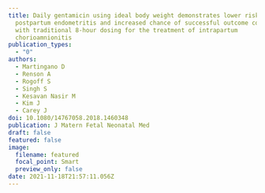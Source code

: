 ```yaml
---
title: Daily gentamicin using ideal body weight demonstrates lower risk of
  postpartum endometritis and increased chance of successful outcome compared
  with traditional 8-hour dosing for the treatment of intrapartum
  chorioamnionitis
publication_types:
  - "0"
authors:
  - Martingano D
  - Renson A
  - Rogoff S
  - Singh S
  - Kesavan Nasir M
  - Kim J
  - Carey J
doi: 10.1080/14767058.2018.1460348
publication: J Matern Fetal Neonatal Med
draft: false
featured: false
image:
  filename: featured
  focal_point: Smart
  preview_only: false
date: 2021-11-18T21:57:11.056Z
---
```

